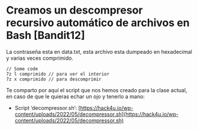 # Creamos un descompresor recursivo automático de archivos en Bash \[Bandit12]

La contraseña esta en data.txt, esta archivo esta dumpeado en hexadecimal y varias veces comprimido.

```
// Some code
7z l comprimido // para ver el interior
7z x comprimido // para descomprimir
```







Te comparto por aquí el script que nos hemos creado para la clase actual, en caso de que le quieras echar un ojo y tenerlo a mano:

* &#x20;Script ‘decompressor.sh‘: [https://hack4u.io/wp-content/uploads/2022/05/decompressor.sh](https://hack4u.io/wp-content/uploads/2022/05/decompressor.sh)
